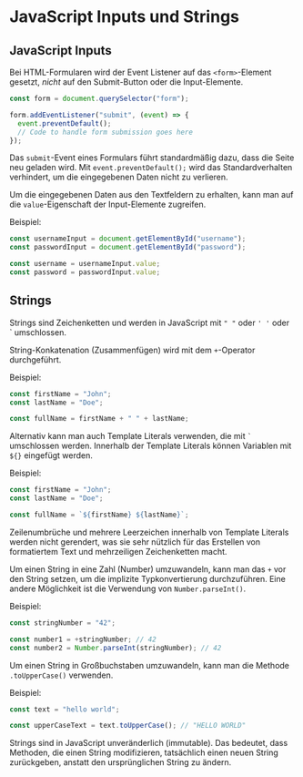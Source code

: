 # JavaScript Inputs und Strings

## JavaScript Inputs

Bei HTML-Formularen wird der Event Listener auf das `<form>`-Element gesetzt, _nicht_ auf den Submit-Button oder die Input-Elemente.

```javascript
const form = document.querySelector("form");

form.addEventListener("submit", (event) => {
  event.preventDefault();
  // Code to handle form submission goes here
});
```

Das `submit`-Event eines Formulars führt standardmäßig dazu, dass die Seite neu geladen wird. Mit `event.preventDefault();` wird das Standardverhalten verhindert, um die eingegebenen Daten nicht zu verlieren.

Um die eingegebenen Daten aus den Textfeldern zu erhalten, kann man auf die `value`-Eigenschaft der Input-Elemente zugreifen.

Beispiel:

```javascript
const usernameInput = document.getElementById("username");
const passwordInput = document.getElementById("password");

const username = usernameInput.value;
const password = passwordInput.value;
```

## Strings

Strings sind Zeichenketten und werden in JavaScript mit `" "` oder `' '` oder ` ` ` umschlossen.

String-Konkatenation (Zusammenfügen) wird mit dem `+`-Operator durchgeführt.

Beispiel:

```javascript
const firstName = "John";
const lastName = "Doe";

const fullName = firstName + " " + lastName;
```

Alternativ kann man auch Template Literals verwenden, die mit `` ` `` umschlossen werden. Innerhalb der Template Literals können Variablen mit `${}` eingefügt werden.

Beispiel:

```javascript
const firstName = "John";
const lastName = "Doe";

const fullName = `${firstName} ${lastName}`;
```

Zeilenumbrüche und mehrere Leerzeichen innerhalb von Template Literals werden nicht gerendert, was sie sehr nützlich für das Erstellen von formatiertem Text und mehrzeiligen Zeichenketten macht.

Um einen String in eine Zahl (Number) umzuwandeln, kann man das `+` vor den String setzen, um die implizite Typkonvertierung durchzuführen. Eine andere Möglichkeit ist die Verwendung von `Number.parseInt()`.

Beispiel:

```javascript
const stringNumber = "42";

const number1 = +stringNumber; // 42
const number2 = Number.parseInt(stringNumber); // 42
```

Um einen String in Großbuchstaben umzuwandeln, kann man die Methode `.toUpperCase()` verwenden.

Beispiel:

```javascript
const text = "hello world";

const upperCaseText = text.toUpperCase(); // "HELLO WORLD"
```

Strings sind in JavaScript unveränderlich (immutable). Das bedeutet, dass Methoden, die einen String modifizieren, tatsächlich einen neuen String zurückgeben, anstatt den ursprünglichen String zu ändern.
